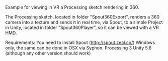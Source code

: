 Example for viewing in VR a Processing sketch rendering in 360.

The Processing sketch, located in folder "Spout360Export", renders a 360 camera into a texture and sends it in real time, via Spout, to a simple Project in Unity, located in folder "Spout360Player", so it can be viewed with a VR HMD.

Requirements:
You need to install Spout (http://spout.zeal.co/) Windows only, the same can be done in OSX via Syphon.
Processing 3
Unity 5.6 (although any other version should work)